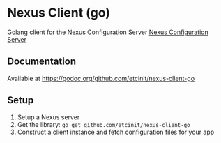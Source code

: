 # Nexus Client (go)

Golang client for the Nexus Configuration Server [Nexus Configuration Server](https://github.com/etcinit/nexus)

## Documentation

Available at https://godoc.org/github.com/etcinit/nexus-client-go

## Setup

1. Setup a Nexus server
2. Get the library: `go get github.com/etcinit/nexus-client-go`
3. Construct a client instance and fetch configuration files for your app
